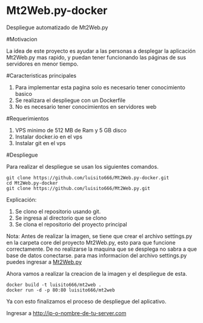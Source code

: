 # Mt2Web.py-docker
                   
Despliegue automatizado de Mt2Web.py

#Motivacion

La idea de este proyecto es ayudar a las personas a desplegar la aplicación Mt2Web.py mas rapido, y puedan tener funcionando las páginas de sus servidores en menor tiempo.

#Caracteristicas principales

1. Para implementar esta pagina solo es necesario tener conocimiento basico
2. Se realizara el despliegue con un Dockerfile
3. No es necesario tener conocimientos en servidores web 

#Requerimientos

1. VPS minimo de 512 MB de Ram y 5 GB disco
2. Instalar docker.io en el vps
3. Instalar git en el vps

#Despliegue

Para realizar el despliegue se usan los siguientes comandos.

```
git clone https://github.com/luisito666/Mt2Web.py-docker.git
cd Mt2Web.py-docker
git clone https://github.com/luisito666/Mt2Web.py.git
```
Explicación:
1. Se clono el repositorio usando git.
2. Se ingresa al directorio que se clono
3. Se clona el repositorio del proyecto principal

Nota: Antes de realizar la imagen, se tiene que crear el archivo settings.py en la carpeta core del proyecto Mt2Web.py, esto para que funcione correctamente. De no realizarse la maquina que se desplega no sabra a que base de datos conectarse.
para mas informacion del archivo settings.py puedes ingresar a [Mt2Web.py](https://github.com/luisito666/Mt2Web.py)

Ahora vamos a realizar la creacion de la imagen y el despliegue de esta.

```
docker build -t luisito666/mt2web .
docker run -d -p 80:80 luisito666/mt2web
```

Ya con esto finalizamos el proceso de despliegue del aplicativo.

Ingresar a http://ip-o-nombre-de-tu-server.com




